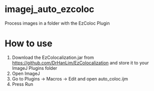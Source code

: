 # imagej_auto_ezcoloc
Process images in a folder with the EzColoc Plugin

# How to use
1.  Download the EzColocalization.jar from https://github.com/DrHanLim/EzColocalization and store it to your ImageJ Plugins folder
2.  Open ImageJ
3.  Go to Plugins -> Macros -> Edit and open auto_coloc.ijm
4.  Press Run
